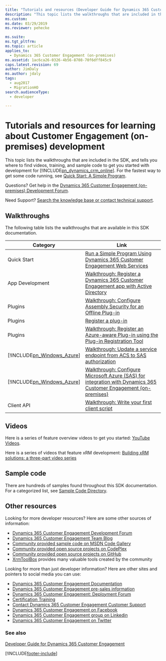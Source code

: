 ```yaml
---
title: "Tutorials and resources (Developer Guide for Dynamics 365 Customer Engagement (on-premises)) | MicrosoftDocs"
description: "This topic lists the walkthroughs that are included in the SDK, and tells you where to find videos, training, and sample code to get you started with development for Dynamics 365 Customer Engagement (on-premises)."
ms.custom: 
ms.date: 03/29/2019
ms.reviewer: pehecke

ms.suite: 
ms.tgt_pltfrm: 
ms.topic: article
applies_to: 
  - Dynamics 365 Customer Engagement (on-premises)
ms.assetid: 1ac6ca26-0326-4b56-8708-70f6dff845c9
caps.latest.revision: 69
author: JimDaly
ms.author: jdaly
tags: 
  - aug2017
  - MigrationHO
search.audienceType: 
  - developer

---
```

# Tutorials and resources for learning about Customer Engagement (on-premises) development

This topic lists the walkthroughs that are included in the SDK, and tells you where to find videos, training, and sample code to get you started with development for [!INCLUDE[pn_dynamics_crm_online](../includes/pn-dynamics-crm-online.md)]. For the fastest way to get some code running, see [Quick Start: A Simple Program](simple-program-web-services.md).

Questions? Get help in the [Dynamics 365 Customer Engagement (on-premises) Development Forum](https://social.microsoft.com/Forums/home?forum=crmdevelopment).

Need Support? [Search the knowledge base or contact technical support](https://go.microsoft.com/fwlink/p/?LinkID=394391).
<!-- TODO: Verify that this is still the correct link for support -->

<a name="walk"></a>

## Walkthroughs

The following table lists the walkthroughs that are available in this SDK documentation.


|                           Category                            |                                                                              Link                                                                               |
|---------------------------------------------------------------|-----------------------------------------------------------------------------------------------------------------------------------------------------------------|
|                          Quick Start                          |                                     [Run a Simple Program Using Dynamics 365 Customer Engagement Web Services](simple-program-web-services.md)                                      |
|                        App Development                        |                         [Walkthrough: Register a Dynamics 365 Customer Engagement app with Active Directory](walkthrough-register-app-active-directory.md)                          |
|                            Plugins                            |                  [Walkthrough: Configure Assembly Security for an Offline Plug-in](walkthrough-configure-assembly-security-offline-plugin.md)                   |
|                            Plugins                            |              [Register a plug-in](/powerapps/developer/common-data-service/register-plug-in)               |
|                            Plugins                            | [Walkthrough: Register an Azure-aware Plug-in using the Plug-in Registration Tool](walkthrough-register-azure-aware-plug-in-using-plug-in-registration-tool.md) |
| [!INCLUDE[pn_Windows_Azure](../includes/pn-windows-azure.md)] |              [Walkthrough: Update a service endpoint from ACS to SAS authorization](walkthrough-update-service-endpoint-acs-sas-authorization.md)               |
| [!INCLUDE[pn_Windows_Azure](../includes/pn-windows-azure.md)] |                [Walkthrough: Configure Microsoft Azure (SAS) for integration with Dynamics 365 Customer Engagement (on-premises)](walkthrough-configure-azure-sas-integration.md)                 |
|                          Client API                           |                             [Walkthrough: Write your first client script](/powerapps/developer/model-driven-apps/clientapi/walkthrough-write-your-first-client-script)                              |

<a name="bkmk_video"></a>

## Videos

Here is a series of feature overview videos to get you started: [YouTube Videos](https://www.youtube.com/channel/UCJGCg4rB3QSs8y_1FquelBQ/playlists?view=50&flow=list&shelf_id=14).

Here is a series of videos that feature xRM development: [Building xRM solutions: a three-part video series](https://blogs.msdn.com/b/crm/archive/2015/11/25/building-xrm-solutions-three-part-video-series-available.aspx)

<a name="samples"></a>

## Sample code

There are hundreds of samples found throughout this SDK documentation. For a categorized list, see [Sample Code Directory](sample-code-directory.md).

<a name="other"></a>

## Other resources

Looking for more developer resources? Here are some other sources of information:

- [Dynamics 365 Customer Engagement Development Forum](https://social.microsoft.com/Forums/home?forum=crmdevelopment)
- [Dynamics 365 Customer Engagement Team Blog](https://blogs.msdn.com/b/crm/)
- [Community provided sample code on MSDN Code Gallery](https://code.msdn.microsoft.com/site/search?query=crm%2Bonline&f%5B0%5D.Value=crm%2Bonline&f%5B0%5D.Type=SearchText&ac=4)
- [Community provided open source projects on CodePlex](https://www.codeplex.com/site/search?query=dynamics%20crm&sortBy=Relevance&licenses=|&ac=4)
- [Community provided open source projects on GitHub](https://github.com/search?q=dynamics+365&s=stars)
- [XrmToolBox](https://www.xrmtoolbox.com/) provides many valuable tools created by the community

Looking for more than just developer information? Here are other sites and pointers to social media you can use:

- [Dynamics 365 Customer Engagement Documentation](/dynamics365/)
- [Dynamics 365 Customer Engagement pre-sales information](https://www.microsoft.com/dynamics/default.aspx)
- [Dynamics 365 Customer Engagement: Deployment Forum](https://social.microsoft.com/Forums/crmdeployment/home/)
- [Certification Training](/dynamics365/get-started/training/)
- [Contact Dynamics 365 Customer Engagement Customer Support](https://go.microsoft.com/fwlink/p/?LinkID=394391)
- [Dynamics 365 Customer Engagement on Facebook](https://www.facebook.com/msftdynamics)
- [Dynamics 365 Customer Engagement group on Linkedin](https://www.linkedin.com/groups/21231)
- [Dynamics 365 Customer Engagement on Twitter](https://twitter.com/MSFTDynamics365)

### See also

[Developer Guide for Dynamics 365 Customer Engagement](overview.md)



[!INCLUDE[footer-include](../../../includes/footer-banner.md)]

